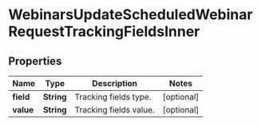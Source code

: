 

# WebinarsUpdateScheduledWebinarRequestTrackingFieldsInner


## Properties

| Name | Type | Description | Notes |
|------------ | ------------- | ------------- | -------------|
|**field** | **String** | Tracking fields type. |  [optional] |
|**value** | **String** | Tracking fields value. |  [optional] |



